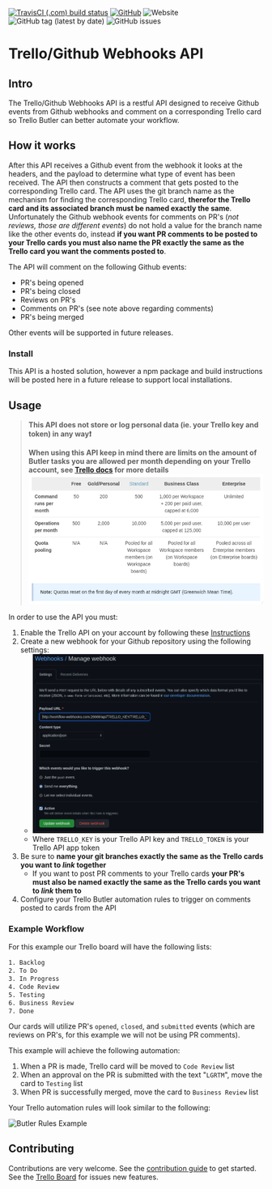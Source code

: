 [![TravisCI (.com) build status](https://img.shields.io/travis/com/jupyterhub/jupyterhub/master?logo=travis)](https://travis-ci.com/github/Mindisgone/trelloGithubWebhooksAPI)
[![GitHub](https://img.shields.io/badge/issue_tracking-trello-blue?logo=github)](https://trello.com/b/lAhgjtGK)
![Website](https://img.shields.io/website?down_color=red&down_message=offline&label=api&up_color=green&up_message=online&url=http%3A%2F%2Fworkflow-webhooks.com%3A26666%2Fapi%2Fstatus)
![GitHub tag (latest by date)](https://img.shields.io/github/v/tag/Mindisgone/trelloGithubWebhooksAPI)
![GitHub issues](https://img.shields.io/github/issues/Mindisgone/trelloGithubWebhooksAPI)

# Trello/Github Webhooks API

## Intro

The Trello/Github Webhooks API is a restful API designed to receive
Github events from Github webhooks and comment on a corresponding Trello
card so Trello Butler can better automate your workflow.

## How it works

After this API receives a Github event from the webhook it looks at the
headers, and the payload to determine what type of event has been
received. The API then constructs a comment that gets posted to the
corresponding Trello card. The API uses the git branch name as the
mechanism for finding the corresponding Trello card, **therefor the
Trello card and its associated branch must be named exactly the same**.
Unfortunately the Github webhook events for comments on PR's (*not
reviews, those are different events*) do not hold a value for the branch
name like the other events do, instead **if you want PR comments to be
posted to your Trello cards you must also name the PR exactly the same
as the Trello card you want the comments posted to**.

The API will comment on the following Github events:

* PR's being opened
* PR's being closed
* Reviews on PR's
* Comments on PR's (see note above regarding comments)
* PR's being merged

Other events will be supported in future releases.

### Install

This API is a hosted solution, however a npm package and build
instructions will be posted here in a future release to support local
installations.

## Usage

> **This API does not store or log personal data (ie. your Trello key
> and token) in any way:heavy_exclamation_mark:**
>
> **When using this API keep in mind there are limits on the amount of
> Butler tasks you are allowed per month depending on your Trello
> account, see
> [Trello docs](https://help.trello.com/article/1181-butler-features-and-quotas)
> for more details**
> ![Butler Quotas](/.docs/butler_quotas.png)

In order to use the API you must:

1. Enable the Trello API on your account by following these
   [Instructions](https://developer.atlassian.com/cloud/trello/guides/rest-api/api-introduction/)
2. Create a new webhook for your Github repository using the following
   settings:
   * ![Webhooks Config](/.docs/webhooks_config.png)
   * Where ```TRELLO_KEY``` is your Trello API key and
     ```TRELLO_TOKEN``` is your Trello API app token
3. Be sure to **name your git branches exactly the same as the Trello
   cards you want to *link* together**
   * If you want to post PR comments to your Trello cards **your PR's
     must also be named exactly the same as the Trello cards you want to
     *link* them to**
4. Configure your Trello Butler automation rules to trigger on comments
   posted to cards from the API

### Example Workflow

For this example our Trello board will have the following lists:

```
1. Backlog
2. To Do
3. In Progress
4. Code Review
5. Testing
6. Business Review
7. Done
```

Our cards will utilize PR's ```opened```, ```closed```, and
```submitted``` events (which are reviews on PR's, for this example we
will not be using PR comments).

This example will achieve the following automation:

1. When a PR is made, Trello card will be moved to ```Code Review```
   list
2. When an approval on the PR is submitted with the text "```LGRTM```",
   move the card to ```Testing``` list
3. When PR is successfully merged, move the card to ```Business
   Review``` list

Your Trello automation rules will look similar to the following:

![Butler Rules Example](/.docs/butler_rules_example.png)

## Contributing

Contributions are very welcome. See the
[contribution guide](./CONTRIBUTING.md) to get started. See the
[Trello Board](https://trello.com/b/lAhgjtGK) for issues new features.
